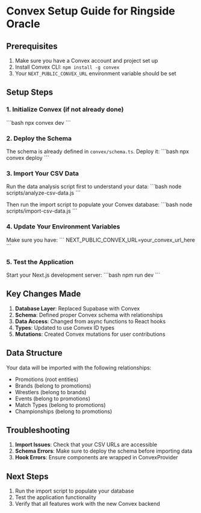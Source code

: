# Convex Setup Guide for Ringside Oracle

## Prerequisites

1. Make sure you have a Convex account and project set up
2. Install Convex CLI: `npm install -g convex`
3. Your `NEXT_PUBLIC_CONVEX_URL` environment variable should be set

## Setup Steps

### 1. Initialize Convex (if not already done)
\`\`\`bash
npx convex dev
\`\`\`

### 2. Deploy the Schema
The schema is already defined in `convex/schema.ts`. Deploy it:
\`\`\`bash
npx convex deploy
\`\`\`

### 3. Import Your CSV Data
Run the data analysis script first to understand your data:
\`\`\`bash
node scripts/analyze-csv-data.js
\`\`\`

Then run the import script to populate your Convex database:
\`\`\`bash
node scripts/import-csv-data.js
\`\`\`

### 4. Update Your Environment Variables
Make sure you have:
\`\`\`
NEXT_PUBLIC_CONVEX_URL=your_convex_url_here
\`\`\`

### 5. Test the Application
Start your Next.js development server:
\`\`\`bash
npm run dev
\`\`\`

## Key Changes Made

1. **Database Layer**: Replaced Supabase with Convex
2. **Schema**: Defined proper Convex schema with relationships
3. **Data Access**: Changed from async functions to React hooks
4. **Types**: Updated to use Convex ID types
5. **Mutations**: Created Convex mutations for user contributions

## Data Structure

Your data will be imported with the following relationships:
- Promotions (root entities)
- Brands (belong to promotions)
- Wrestlers (belong to brands)
- Events (belong to promotions)
- Match Types (belong to promotions)
- Championships (belong to promotions)

## Troubleshooting

1. **Import Issues**: Check that your CSV URLs are accessible
2. **Schema Errors**: Make sure to deploy the schema before importing data
3. **Hook Errors**: Ensure components are wrapped in ConvexProvider

## Next Steps

1. Run the import script to populate your database
2. Test the application functionality
3. Verify that all features work with the new Convex backend

